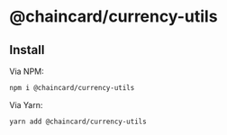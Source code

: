 # @chaincard/currency-utils

## Install
Via NPM:
```bash
npm i @chaincard/currency-utils
```

Via Yarn:
```bash
yarn add @chaincard/currency-utils
```
